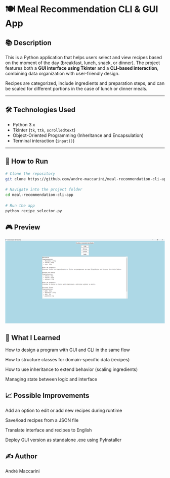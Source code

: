 # 🍽️ Meal Recommendation CLI & GUI App

## 📚 Description

This is a Python application that helps users select and view recipes based on the moment of the day (breakfast, lunch, snack, or dinner). The project features both a **GUI interface using Tkinter** and a **CLI-based interaction**, combining data organization with user-friendly design.

Recipes are categorized, include ingredients and preparation steps, and can be scaled for different portions in the case of lunch or dinner meals.

---

## 🛠️ Technologies Used

- Python 3.x  
- Tkinter (`tk`, `ttk`, `scrolledtext`)  
- Object-Oriented Programming (Inheritance and Encapsulation)  
- Terminal interaction (`input()`)

---

## 🚀 How to Run

```bash
# Clone the repository
git clone https://github.com/andre-maccarini/meal-recommendation-cli-app.git

# Navigate into the project folder
cd meal-recommendation-cli-app

# Run the app
python recipe_selector.py
```

## 🎮 Preview

![App Preview](img/preview.png)

## 🧠 What I Learned
How to design a program with GUI and CLI in the same flow

How to structure classes for domain-specific data (recipes)

How to use inheritance to extend behavior (scaling ingredients)

Managing state between logic and interface

## 📈 Possible Improvements
 Add an option to edit or add new recipes during runtime

 Save/load recipes from a JSON file

 Translate interface and recipes to English

 Deploy GUI version as standalone .exe using PyInstaller

## ✍️ Author
André Maccarini